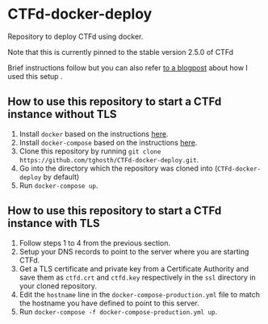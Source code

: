 # CTFd-docker-deploy
Repository to deploy CTFd using docker.

Note that this is currently pinned to the stable version 2.5.0 of CTFd

Brief instructions follow but you can also refer [to a blogpost](https://joshcgrossman.com/2018/03/15/setting-up-an-owasp-juice-shop-ctf/) about how I used this setup .

## How to use this repository to start a CTFd instance without TLS

1. Install `docker` based on the instructions [here](https://docs.docker.com/install/).
2. Install `docker-compose` based on the instructions [here](https://docs.docker.com/compose/install/#install-compose).
3. Clone this repository by running `git clone https://github.com/tghosth/CTFd-docker-deploy.git`.
4. Go into the directory which the repository was cloned into (`CTFd-docker-deploy` by default)
5. Run `docker-compose up`.

## How to use this repository to start a CTFd instance with TLS

1. Follow steps 1 to 4 from the previous section.
2. Setup your DNS records to point to the server where you are starting CTFd.
3. Get a TLS certificate and private key from a Certificate Authority and save them as `ctfd.crt` and `ctfd.key` respectively in the `ssl` directory in your cloned repository.
4. Edit the `hostname` line in the `docker-compose-production.yml` file to match the hostname you have defined to point to this server.
5. Run `docker-compose -f docker-compose-production.yml up`.
